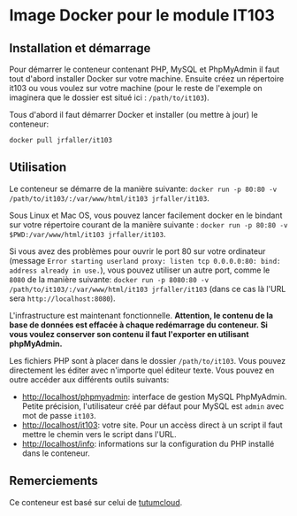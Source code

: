 # Image Docker pour le module IT103

## Installation et démarrage

Pour démarrer le conteneur contenant PHP, MySQL et PhpMyAdmin il faut tout d'abord installer Docker sur votre machine. Ensuite créez un répertoire it103 ou vous voulez sur votre machine (pour le reste de l'exemple on imaginera que le dossier est situé ici : `/path/to/it103`).

Tous d'abord il faut démarrer Docker et installer (ou mettre à jour) le conteneur:

`docker pull jrfaller/it103`

## Utilisation

Le conteneur se démarre de la manière suivante: `docker run -p 80:80 -v /path/to/it103/:/var/www/html/it103 jrfaller/it103`.

Sous Linux et Mac OS, vous pouvez lancer facilement docker en le bindant sur votre répertoire courant de la manière suivante : `docker run -p 80:80 -v $PWD:/var/www/html/it103 jrfaller/it103`.

Si vous avez des problèmes pour ouvrir le port 80 sur votre ordinateur (message `Error starting userland proxy: listen tcp 0.0.0.0:80: bind: address already in use.`), vous pouvez utiliser un autre port, comme le `8080` de la manière suivante: `docker run -p 8080:80 -v /path/to/it103/:/var/www/html/it103 jrfaller/it103` (dans ce cas là l'URL sera `http://localhost:8080`).

L'infrastructure est maintenant fonctionnelle. **Attention, le contenu de la base de données est effacée à chaque redémarrage du conteneur. Si vous voulez conserver son contenu il faut l'exporter en utilisant phpMyAdmin.**

Les fichiers PHP sont à placer dans le dossier `/path/to/it103`. Vous pouvez directement les éditer avec n'importe quel éditeur texte. Vous pouvez en outre accéder aux différents outils suivants:

- <http://localhost/phpmyadmin>: interface de gestion MySQL PhpMyAdmin. Petite précision, l'utilisateur créé par défaut pour MySQL est `admin` avec mot de passe `it103`.
- <http://localhost/it103>: votre site. Pour un accèss direct à un script il faut mettre le chemin vers le script dans l'URL.
- <http://localhost/info>: informations sur la configuration du PHP installé dans le conteneur.

## Remerciements

Ce conteneur est basé sur celui de [tutumcloud](https://github.com/tutumcloud/lamp).
